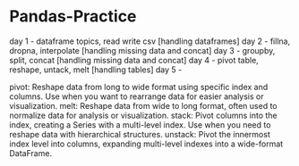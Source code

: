 # Pandas-Practice

day 1 - dataframe topics, read write csv [handling dataframes] 
day 2 - fillna, dropna, interpolate [handling missing data and concat]
day 3 - groupby, split, concat [handling missing data and concat]
day 4 - pivot table, reshape, untack, melt [handling tables]
day 5 - 








pivot: Reshape data from long to wide format using specific index and columns. Use when you want to rearrange data for easier analysis or visualization.
melt: Reshape data from wide to long format, often used to normalize data for analysis or visualization.
stack: Pivot columns into the index, creating a Series with a multi-level index. Use when you need to reshape data with hierarchical structures.
unstack: Pivot the innermost index level into columns, expanding multi-level indexes into a wide-format DataFrame.
